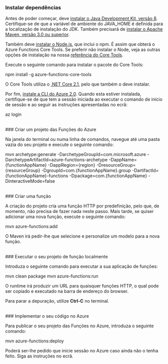 ### <a name="install-dependencies"></a>Instalar dependências

Antes de poder começar, deve <a href="https://go.microsoft.com/fwlink/?linkid=2016706" target="_blank">instalar o Java Development Kit, versão 8</a>. Certifique-se de que a variável de ambiente do JAVA_HOME é definida para a localização de instalação do JDK. Também precisará de <a href="https://go.microsoft.com/fwlink/?linkid=2016384" target="_blank">instalar o Apache Maven, versão 3.0 ou superior</a>.

Também deve <a href="https://go.microsoft.com/fwlink/?linkid=2016195" target="_blank">instalar o Node.js</a>, que inclui o npm. É assim que obterá o Azure Functions Core Tools. Se preferir não instalar o Node, veja as outras opções de instalação na nossa <a href="https://go.microsoft.com/fwlink/?linkid=2016192" target="_blank">referência do Core Tools</a>.

Execute o seguinte comando para instalar o pacote do Core Tools:

<MarkdownHighlighter>npm install -g azure-functions-core-tools</MarkdownHighlighter>

O Core Tools utiliza o <a href="https://go.microsoft.com/fwlink/?linkid=2016373" target="_blank">.NET Core 2.1</a>, pelo que também o deve instalar.

Por fim, <a href="https://go.microsoft.com/fwlink/?linkid=2016701" target="_blank">instale a CLI do Azure 2.0</a>. Quando esta estiver instalada, certifique-se de que tem a sessão iniciada ao executar o comando de início de sessão e ao seguir as instruções apresentadas no ecrã:

<MarkdownHighlighter>az login</MarkdownHighlighter>

<br/>
### <a name="create-an-azure-functions-project"></a>Criar um projeto das Funções do Azure

Na janela do terminal ou numa linha de comandos, navegue até uma pasta vazia do seu projeto e execute o seguinte comando:

<MarkdownHighlighter>mvn archetype:generate -DarchetypeGroupId=com.microsoft.azure -DarchetypeArtifactId=azure-functions-archetype -DappName={functionAppName} -DappRegion={region} -DresourceGroup={resourceGroup} -DgroupId=com.{functionAppName}.group -DartifactId={functionAppName}-functions -Dpackage=com.{functionAppName} -DinteractiveMode=false</MarkdownHighlighter>

<br/>
### <a name="create-a-function"></a>Criar uma função

A criação do projeto cria uma função HTTP por predefinição, pelo que, de momento, não precisa de fazer nada neste passo. Mais tarde, se quiser adicionar uma nova função, execute o seguinte comando:

<MarkdownHighlighter>mvn azure-functions:add</MarkdownHighlighter>

O Maven irá pedir-lhe que selecione e personalize um modelo para a nova função.

<br/>
### <a name="run-your-function-project-locally"></a>Executar o seu projeto de função localmente

Introduza o seguinte comando para executar a sua aplicação de funções:

<MarkdownHighlighter>mvn clean package</MarkdownHighlighter>
<MarkdownHighlighter>mvn azure-functions:run</MarkdownHighlighter>

O runtime irá produzir um URL para quaisquer funções HTTP, o qual pode ser copiado e executado na barra de endereço do browser.

Para parar a depuração, utilize **Ctrl-C** no terminal.

<br/>
### <a name="deploy-your-code-to-azure"></a>Implementar o seu código no Azure

Para publicar o seu projeto das Funções no Azure, introduza o seguinte comando:

<MarkdownHighlighter>mvn azure-functions:deploy</MarkdownHighlighter>

Poderá ser-lhe pedido que inicie sessão no Azure caso ainda não o tenha feito. Siga as instruções no ecrã.

